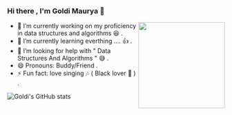 ### Hi there , I'm Goldi Maurya 👋

<a href="https://myoctocat.dev/@Goldimaur/octocat">
  <img align="right" src="https://user-images.githubusercontent.com/6764957/101532175-1cda1580-39cf-11eb-92fc-8466f97122fc.png" width=200 />
</a>


- 🔭 I’m currently working on my proficiency in data structures and algorithms 😆 .
- 🌱 I’m currently learning everthing .... 👍 . 
- 🤔 I’m looking for help with " Data Structures And Algorithms " 	😅 .
- 😄 Pronouns: Buddy/Friend . 
- ⚡ Fun fact: love singing 	🎶 ( Black lover 🖤 ) . 

![Goldi's GitHub stats](https://github-readme-stats.vercel.app/api?username=Goldimaur&show_icons=true&theme=dark)






